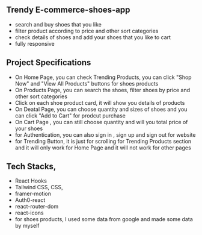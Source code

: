## Trendy E-commerce-shoes-app

- search and buy shoes that you like
- filter product according to price and other sort categories
- check details of shoes and add your shoes that you like to cart
- fully responsive

## Project Specifications

- On Home Page, you can check Trending Products, you can click "Shop Now" and "View All Products" buttons for shoes products
- On Products Page, you can search the shoes, filter shoes by price and other sort categories
- Click on each shoe product card, it will show you details of products
- On Deatal Page, you can choose quantity and sizes of shoes and you can click "Add to Cart" for prodcut purchase
- On Cart Page , you can still choose quantity and will you total price of your shoes
- for Authentication, you can also sign in , sign up and sign out for website
- for Trending Button, it is just for scrolling for Trending Products section and it will only work for Home Page and it will not work for other pages

## Tech Stacks,

- React Hooks
- Tailwind CSS, CSS,
- framer-motion
- Auth0-react
- react-router-dom
- react-icons
- for shoes products, I used some data from google and made some data by myself
